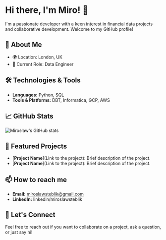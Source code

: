 
<!---
miroslawsteblik/miroslawsteblik is a ✨ special ✨ repository because its `README.md` (this file) appears on your GitHub profile.
You can click the Preview link to take a look at your changes.
--->
# Hi there, I'm Miro! 👋

I'm a passionate developer with a keen interest in financial data projects and collaborative development. Welcome to my GitHub profile!

## 🚀 About Me

- 🌍 Location: London, UK
- 💼 Current Role: Data Engineer 
  

## 🛠️ Technologies & Tools

- **Languages:** Python, SQL
- **Tools & Platforms:** DBT, Informatica, GCP, AWS

## 📈 GitHub Stats

![Mirosław's GitHub stats](https://github-readme-stats.vercel.app/api?username=miroslawsteblik&show_icons=true&theme=radical)

## 🌟 Featured Projects

- [**Project Name**](Link to the project): Brief description of the project.
- [**Project Name**](Link to the project): Brief description of the project.

## 📫 How to reach me

- **Email:** miroslawsteblik@gmail.com
- **LinkedIn:** linkedin/miroslawsteblik


## 🤝 Let's Connect

Feel free to reach out if you want to collaborate on a project, ask a question, or just say hi!
